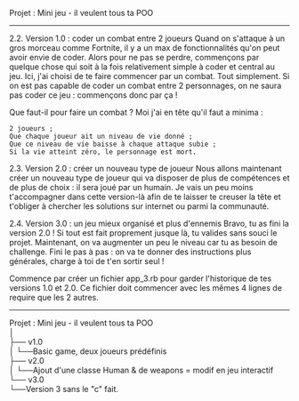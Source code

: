 Projet : Mini jeu - il veulent tous ta POO
__________________________________________
 
2.2. Version 1.0 : coder un combat entre 2 joueurs
Quand on s'attaque à un gros morceau comme Fortnite, il y a un max de fonctionnalités qu'on peut avoir envie de coder. Alors pour ne pas se perdre, commençons par quelque chose qui soit à la fois relativement simple à coder et central au jeu. Ici, j'ai choisi de te faire commencer par un combat. Tout simplement. Si on est pas capable de coder un combat entre 2 personnages, on ne saura pas coder ce jeu : commençons donc par ça !

Que faut-il pour faire un combat ? Moi j'ai en tête qu'il faut a minima :

    2 joueurs ;
    Que chaque joueur ait un niveau de vie donné ;
    Que ce niveau de vie baisse à chaque attaque subie ;
    Si la vie atteint zéro, le personnage est mort.

2.3. Version 2.0 : créer un nouveau type de joueur
Nous allons maintenant créer un nouveau type de joueur qui va disposer de plus de compétences et de plus de choix : il sera joué par un humain. Je vais un peu moins t'accompagner dans cette version-là afin de te laisser te creuser la tête et t'obliger à chercher les solutions sur internet ou parmi la communauté.
 
2.4. Version 3.0 : un jeu mieux organisé et plus d'ennemis
Bravo, tu as fini la version 2.0 ! Si tout est fait proprement jusque là, tu valides sans souci le projet. Maintenant, on va augmenter un peu le niveau car tu as besoin de challenge. Fini le pas à pas : on va te donner des instructions plus générales, charge à toi de t'en sortir seul !

Commence par créer un fichier app_3.rb pour garder l'historique de tes versions 1.0 et 2.0. Ce fichier doit commencer avec les mêmes 4 lignes de require que les 2 autres.

 _______________________________________________
 
 Projet : Mini jeu - il veulent tous ta POO<br>
│<br>
├── v1.0<br>
│     └──Basic game, deux joueurs prédéfinis<br>
├── v2.0<br>
│     └──Ajout d'une classe Human & de weapons = modif en jeu interactif<br>
└── v3.0<br>
      └──Version 3 sans le "c" fait. <br>
<br>
